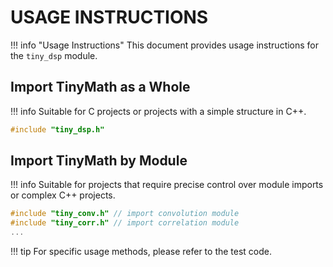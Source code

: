 # USAGE INSTRUCTIONS

!!! info "Usage Instructions"
    This document provides usage instructions for the `tiny_dsp` module. 

## Import TinyMath as a Whole

!!! info
    Suitable for C projects or projects with a simple structure in C++.

```c
#include "tiny_dsp.h"
```

## Import TinyMath by Module
!!! info
    Suitable for projects that require precise control over module imports or complex C++ projects.

```c
#include "tiny_conv.h" // import convolution module
#include "tiny_corr.h" // import correlation module
...
```

!!! tip
    For specific usage methods, please refer to the test code.